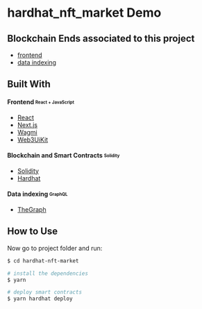 # hardhat_nft_market Demo


## Blockchain Ends associated to this project
- [frontend](https://github.com/Luyunee/frontend_nft_market/tree/main)
- [data indexing](https://github.com/Luyunee/graph_nft_market/tree/master)



## Built With

#### **Frontend** <sub><sup>React + JavaScript</sup></sub>
  - [React](https://pt-br.reactjs.org/)
  - [Next.js](https://nextjs.org/)
  - [Wagmi](https://wagmi.sh/)
  - [Web3UiKit](https://github.com/web3ui/web3uikit)

#### **Blockchain and Smart Contracts** <sub><sup>Solidity</sup></sub>
  - [Solidity](https://docs.soliditylang.org/)
  - [Hardhat](https://hardhat.org/)
    
#### **Data indexing** <sub><sup>GraphQL</sup></sub>
  - [TheGraph](https://thegraph.com/docs/zh/)




## How to Use
Now go to project folder and run:


```bash
$ cd hardhat-nft-market

# install the dependencies
$ yarn

# deploy smart contracts
$ yarn hardhat deploy
```
